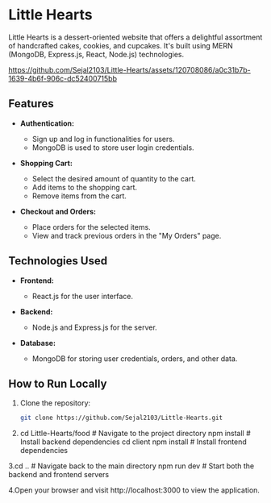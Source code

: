 # Little Hearts

Little Hearts is a dessert-oriented website that offers a delightful assortment of handcrafted cakes, cookies, and cupcakes. It's built using MERN (MongoDB, Express.js, React, Node.js) technologies.

https://github.com/Sejal2103/Little-Hearts/assets/120708086/a0c31b7b-1639-4b6f-906c-dc52400715bb

## Features

- **Authentication:**
  - Sign up and log in functionalities for users.
  - MongoDB is used to store user login credentials.

- **Shopping Cart:**
  - Select the desired amount of quantity to the cart.
  - Add items to the shopping cart.
  - Remove items from the cart.

- **Checkout and Orders:**
  - Place orders for the selected items.
  - View and track previous orders in the "My Orders" page.

## Technologies Used

- **Frontend:**
  - React.js for the user interface.

- **Backend:**
  - Node.js and Express.js for the server.

- **Database:**
  - MongoDB for storing user credentials, orders, and other data.

## How to Run Locally

1. Clone the repository:
   ```bash
   git clone https://github.com/Sejal2103/Little-Hearts.git

2. cd Little-Hearts/food   # Navigate to the project directory
npm install             # Install backend dependencies
cd client
npm install             # Install frontend dependencies

3.cd ..                   # Navigate back to the main directory
npm run dev             # Start both the backend and frontend servers

4.Open your browser and visit http://localhost:3000 to view the application.


